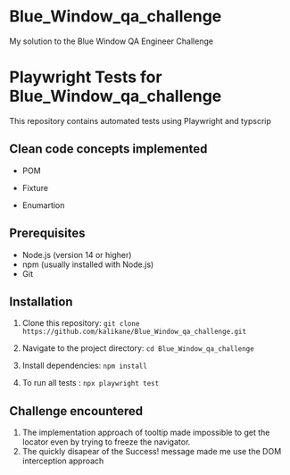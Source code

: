 # Blue_Window_qa_challenge
My solution to the Blue Window QA Engineer Challenge
# Playwright Tests for Blue_Window_qa_challenge

This repository contains automated tests using Playwright and typscrip

## Clean code concepts implemented
- POM
+ Fixture
* Enumartion

## Prerequisites

- Node.js (version 14 or higher)
- npm (usually installed with Node.js)
- Git

## Installation

1. Clone this repository:
`git clone https://github.com/kalikane/Blue_Window_qa_challenge.git`

2. Navigate to the project directory:
`cd Blue_Window_qa_challenge`

3. Install dependencies:
`npm install`

4. To run all tests :
`npx playwright test`


## Challenge encountered

1. The implementation approach of tooltip made impossible to get the locator even by trying to freeze the navigator.
2. The quickly disapear of the Success! message made me use the DOM interception approach
